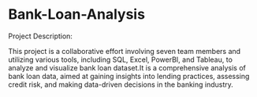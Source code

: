 # Bank-Loan-Analysis
Project Description:

This project is a collaborative effort involving seven team members and utilizing various tools, including SQL, Excel, PowerBI, and Tableau, to analyze and visualize bank loan dataset.It is a comprehensive analysis of bank loan data, aimed at gaining insights into lending practices, assessing credit risk, and making data-driven decisions in the banking industry.
